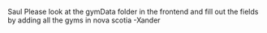 Saul Please look at the gymData folder in the frontend and fill out the fields by adding all the gyms in nova scotia -Xander